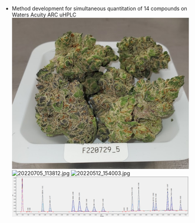 - Method development for simultaneous quantitation of 14 compounds on Waters Acuity ARC uHPLC
  ![image.png](../assets/image_1688425117268_0.png)
  ![20220705_113812.jpg](../assets/20220705_113812_1688425280982_0.jpg)
  ![20220512_154003.jpg](../assets/20220512_154003_1688425376241_0.jpg)
  ![25f6a6d4-2a57-4a57-849c-eab5e3987406.png](../assets/25f6a6d4-2a57-4a57-849c-eab5e3987406_1688425132618_0.png)